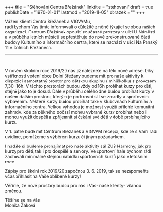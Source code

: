 +++
title = "Stěhování Centra Břežánek"
linktitle = "stehovani"
draft = true
publishDate = "1970-01-01"
lastmod = "2019-11-05"
obrazek = ""
+++

Vážení klienti Centra Břežánek a VIGVAMu,  
rádi bychom Vás tímto informovali o důležité změně týkající se obou našich organizací. Centrum Břežánek opouští současné prostory v ulici U Náměstí a v průběhu letních měsíců se přestěhuje do nově zrekonstruované části budovy Kulturního a informačního centra, které se nachází v ulici Na Panský 11 v Dolních Břežanech.

-----

<br />

V novém školním roce 2019/20 nás již naleznete na této nové adrese. Díky vstřícnosti vedení obce Dolní Břežany budeme mít pro naše aktivity k dispozici samostatný prostor pro dětskou skupinu ( miniškolku) s provozem 7,30 -16h. V těchto prostorách budou vždy od 16h probíhat kurzy pro děti, stejně jako to je dosud. Dále v průběhu celého dne budou probíhat kurzy v našem dalším prostoru, kterým je podkrovní sál se zrcadly a sportovním vybavením. Některé kurzy budou probíhat také v klubovnách Kulturního a informačního centra. Velkou výhodou je možnost využití přilehlé komunitní zahrady, kde za pěkného počasí mohou vybrané kurzy probíhat nebo ji mohou využít dospělí a zpříjemnit si čekání své děti v době probíhajícího kurzu.

V 1. patře bude mít Centrum Břežánek a VIGVAM recepci, kde se s Vámi rádi uvidíme, pomůžeme s výběrem kurzu či jiným požadavkem.

I nadále si budeme pronajímat pro naše aktivity sál ZUŠ Harmony, jak pro kurzy pro děti, tak i pro dospělé a seniory. Ve sportovní hale bychom rádi zachovali minimálně stejnou nabídku sportovních kurzů jako v letošním roce.

Zápisy pro školní rok 2019/20 započnou 3. 6. 2019, tak se nezapomeňte včas přihlásit na Vaše oblíbené kurzy!

Věříme, že nové prostory budou pro nás i Vás- naše klienty- vítanou změnou.

Těšíme se na Vás  
Monika Žáková
